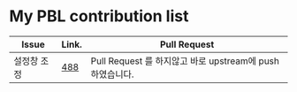 My PBL contribution list
========================

| Issue                    | Link.   | Pull Request |
|--------------------------|---------|--------------|
| 설정창 조정    | [488](https://github.com/inureyes/gradios/issues/488) | Pull Request 를 하지않고 바로 upstream에 push하였습니다. |